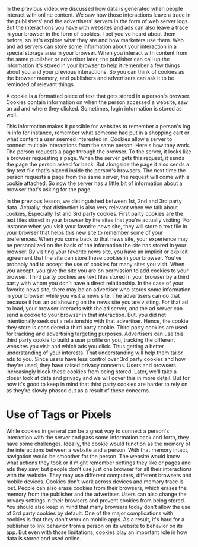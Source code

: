 In the previous video, we discussed how data is generated when people interact with online content. We saw how those interactions leave a trace in the publishers' and the advertisers' servers in the form of web server logs. But the interactions you have with websites and ads can also leave a trace in your browser in the form of cookies. I bet you've heard about them before, so let's explore what they are and how marketers use them. Web and ad servers can store some information about your interaction in a special storage area in your browser. When you interact with content from the same publisher or advertiser later, the publisher can call up the information it's stored in your browser to help it remember a few things about you and your previous interactions. So you can think of cookies as the browser memory, and publishers and advertisers can ask it to be reminded of relevant things.

A cookie is a formatted piece of text that gets stored in a person's browser. Cookies contain information on when the person accessed a website, saw an ad and where they clicked. Sometimes, login information is stored as well.

This information makes it possible for websites to remember a person's log in info for instance, remember what someone had put in a shopping cart or what content a user seemed interested in. Cookies allow a server to connect multiple interactions from the same person. Here's how they work. The person requests a page through the browser. To the server, it looks like a browser requesting a page. When the server gets this request, it sends the page the person asked for back. But alongside the page it also sends a tiny text file that's placed inside the person's browsers. The next time the person requests a page from the same server, the request will come with a cookie attached. So now the server has a little bit of information about a browser that's asking for the page.

In the previous lesson, we distinguished between 1st, 2nd and 3rd party data. Actually, that distinction is also very relevant when we talk about cookies, Especially 1st and 3rd party cookies. First party cookies are the text files stored in your browser by the sites that you're actually visiting. For instance when you visit your favorite news site, they will store a text file in your browser that helps this new site to remember some of your preferences. When you come back to that news site, your experience may be personalized on the basis of the information the site has stored in your browser. By visiting your favorite news site, you have an implicit or explicit agreement that the site can store these cookies in your browser. You've probably had to accept the use of cookies for many sites you visit. When you accept, you give the site you are on permission to add cookies to your browser. Third party cookies are text files stored in your browser by a third party with whom you don't have a direct relationship. In the case of your favorite news site, there may be an advertiser who stores some information in your browser while you visit a news site. The advertisers can do that because it has an ad showing on the news site you are visiting. For that ad to load, your browser interacts with the ad server, and the ad server can send a cookie to your browser in that interaction. But, you did not intentionally seek out a relationship with that advertiser. Hence, the cookie they store is considered a third party cookie. Third party cookies are used for tracking and advertising targeting purposes. Advertisers can use this third party cookie to build a user profile on you, tracking the different websites you visit and which ads you click. Thus getting a better understanding of your interests. That understanding will help them tailor ads to you. Since users have less control over 3rd party cookies and how they're used, they have raised privacy concerns. Users and browsers increasingly block these cookies from being stored. Later, we'll take a closer look at data and privacy and we will cover this in more detail. But for now it's good to keep in mind that third party cookies are harder to rely on as they're slowly phased out as a result of these concerns.
# Use of Tags or Pixels
While cookies in general can be a great way to connect a person's interaction with the server and pass some information back and forth, they have some challenges. Ideally, the cookie would function as the memory of the interactions between a website and a person. With that memory intact, navigation would be smoother for the person. The website would know what actions they took or it might remember settings they like or pages and ads they saw, but people don't use just one browser for all their interactions with the website. They may use different computers, different browsers and mobile devices. Cookies don't work across devices and memory trace is lost. People can also erase cookies from their browsers, which erases the memory from the publisher and the advertiser. Users can also change the privacy settings in their browsers and prevent cookies from being stored. You should also keep in mind that many browsers today don't allow the use of 3rd party cookies by default. One of the major complications with cookies is that they don't work on mobile apps. As a result, it's hard for a publisher to link behavior from a person on its website to behavior on its app. But even with those limitations, cookies play an important role in how data is stored and used online.